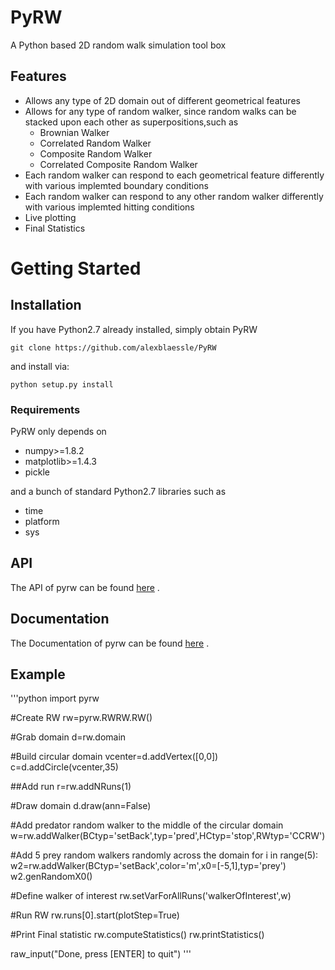# PyRW
A Python based 2D random walk simulation tool box

## Features

- Allows any type of 2D domain out of different geometrical features  
- Allows for any type of random walker, since random walks can be stacked upon each other as superpositions,such as 
	+ Brownian Walker
	+ Correlated Random Walker
	+ Composite Random Walker
	+ Correlated Composite Random Walker
- Each random walker can respond to each geometrical feature differently with various implemted boundary conditions
- Each random walker can respond to any other random walker differently with various implemted hitting conditions
- Live plotting
- Final Statistics

# Getting Started

## Installation

If you have Python2.7 already installed, simply obtain PyRW

	git clone https://github.com/alexblaessle/PyRW
	
and install via:

	python setup.py install

### Requirements

PyRW only depends on 

- numpy>=1.8.2
- matplotlib>=1.4.3
- pickle

and a bunch of standard Python2.7 libraries such as

- time
- platform
- sys

## API

The API of pyrw can be found [here](http://pyrw.readthedocs.org/en/latest/pyrw.html#submodules "toAPI") .

## Documentation

The Documentation of pyrw can be found [here](http://pyrw.readthedocs.org/en/latest/pyrw.html "toAPI") .

## Example
'''python
import pyrw

#Create RW
rw=pyrw.RWRW.RW()

#Grab domain
d=rw.domain

#Build circular domain
vcenter=d.addVertex([0,0])
c=d.addCircle(vcenter,35)

##Add run
r=rw.addNRuns(1)

#Draw domain
d.draw(ann=False)

#Add predator random walker to the middle of the circular domain
w=rw.addWalker(BCtyp='setBack',typ='pred',HCtyp='stop',RWtyp='CCRW')

#Add 5 prey random walkers randomly across the domain
for i in range(5):
	w2=rw.addWalker(BCtyp='setBack',color='m',x0=[-5,1],typ='prey')
	w2.genRandomX0()

#Define walker of interest
rw.setVarForAllRuns('walkerOfInterest',w)

#Run RW
rw.runs[0].start(plotStep=True)

#Print Final statistic
rw.computeStatistics()
rw.printStatistics()

raw_input("Done, press [ENTER] to quit")
'''